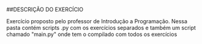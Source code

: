 ##DESCRIÇÃO DO EXERCÍCIO

Exercício proposto pelo professor de Introdução a Programação. 
Nessa pasta contém scripts .py com os exercícios separados e também um script chamado "main.py" onde tem o compilado com
todos os exercícios
